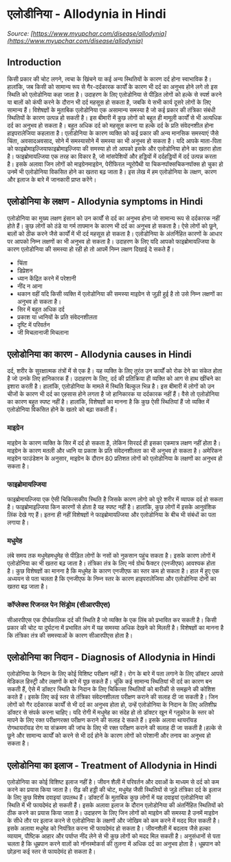# एलोडीनिया - Allodynia in Hindi
_Source: [https://www.myupchar.com/disease/allodynia](https://www.myupchar.com/disease/allodynia)_

## Introduction
किसी प्रकार की चोट लगने, त्वचा के खिंचने या कई अन्य स्थितियों के कारण दर्द होना स्वाभाविक है। हालांकि, जब किसी को सामान्य रूप से गैर-दर्दकारक कार्यों के कारण भी दर्द का अनुभव होने लगे तो इस स्थिति को एलोडोनिया कहा जाता है। उदाहरण के लिए एलोडोनिया से पीड़ित लोगों को हल्के से स्पर्श करने या बालों को कंघी करने के दौरान भी दर्द महसूस हो सकता है, जबकि ये सभी कार्य दूसरे लोगों के लिए सामान्य हैं।
विशेषज्ञों के मुताबिक एलोडोनिया एक असामान्य समस्या है जो कई प्रकार की तंत्रिका संबंधी स्थितियों के कारण उत्पन्न हो सकती है। इस बीमारी में कुछ लोगों को बहुत ही मामूली कार्यों से भी अत्यधिक दर्द का अनुभव हो सकता है। बहुत अधिक दर्द को महसूस करना या हल्के दर्द के प्रति संवेदनशील होना हाइपरालेजिया कहलाता है।
एलोडोनिया के कारण व्यक्ति को कई प्रकार की अन्य मानसिक समस्याएं जैसे चिंता, अवसादअवसाद, सोने में समस्यासोने में समस्या का भी अनुभव हो सकता है। यदि आपके माता-पिता को फाइब्रोमाइल्जियाफाइब्रोमाइल्जिया की समस्या हो तो आपको इसके और एलोडोनिया होने का खतरा होता है। फाइब्रोमायल्जिया एक तरह का विकार है, जो मांसपेशियों और हड्डियों में दर्दहड्डियों में दर्द उत्पन्न करता है। इसके अलावा जिन लोगों को माइग्रेनमाइग्रेन, पेरीफिरल न्यूरोपैथी या चिकनपॉक्सचिकनपॉक्स हो चुका हो उनमें भी एलोडोनिया विकसित होने का खतरा बढ़ जाता है।
इस लेख में हम एलोडोनिया के लक्षण, कारण और इलाज के बारे में जानकारी प्राप्त करेंगे।

## एलोडोनिया के लक्षण - Allodynia symptoms in Hindi
एलोडोनिया का मुख्य लक्षण इंसान को उन कार्यों से दर्द का अनुभव होना जो सामान्य रूप से दर्दकारक नहीं होते हैं। कुछ लोगों को ठंडे या गर्म तापमान के कारण भी दर्द का अनुभव हो सकता है। ऐसे लोगों को छूने, बालों को ठीक करने जैसे कार्यों में भी दर्द महसूस हो सकता है।
एलोडोनिया के अंतर्निहित कारणों के आधार पर आपको निम्न लक्षणों का भी अनुभव हो सकता है। उदाहरण के लिए यदि आपको फाइब्रोमायल्जिया के कारण एलोडोनिया की समस्या हो रही हो तो आपमें निम्न लक्षण दिखाई दे सकते हैं।
- चिंता
- डिप्रेशन
- ध्यान केंद्रित करने में परेशानी
- नींद न आना
- थकान
वहीं यदि किसी व्यक्ति में एलोडोनिया की समस्या माइग्रेन से जुड़ी हुई है तो उसे निम्न लक्षणों का अनुभव हो सकता है।
- सिर में बहुत अधि​​क दर्द
- प्रकाश या ध्वनियों के प्रति संवेदनशीलता
- दृष्टि में परिवर्तन
- जी मिचलानाजी मिचलाना

## एलोडोनिया का कारण - Allodynia causes in Hindi
दर्द, शरीर के सुरक्षात्मक तंत्रों में से एक है। यह व्यक्ति के लिए तुरंत उन कार्यों को रोक देने का संकेत होता है जो उनके लिए हानिकारक हैं। उदाहरण के लिए, दर्द की प्रतिक्रिया ही व्यक्ति को आग से हाथ खींचने का इशारा करती है। हालांकि, एलोडोनिया के मामले में स्थिति बिल्कुल भिन्न है। इस बीमारी में लोगों को उन चीजों के कारण भी दर्द का एहसास होने लगता है जो हानिकारक या दर्दकारक नहीं हैं।
वैसे तो एलोडोनिया का कारण बहुत स्पष्ट नहीं है। हालांकि, विशेषज्ञों का मानना है कि कुछ ऐसी स्थितियां हैं जो व्यक्ति में एलोडोनिया विकसित होने के खतरे को बढ़ा सकती हैं।
### माइग्रेन
माइग्रेन के कारण व्यक्ति के सिर में दर्द हो सकता है, लेकिन सिरदर्द ही इसका एकमात्र लक्षण नहीं होता है। माइग्रेन के कारण मतली और ध्वनि या प्रकाश के प्रति संवेदनशीलता का भी अनुभव हो सकता है। अमेरिकन माइग्रेन फाउंडेशन के अनुसार, माइग्रेन के दौरान 80 प्रतिशत लोगों को एलोडोनिया के लक्षणों का अनुभव हो सकता है।
### फाइब्रोमायल्जिया
फाइब्रोमायल्जिया एक ऐसी चिकित्सकीय स्थिति है जिसके कारण लोगो को पूरे शरीर में व्यापक दर्द हो सकता है। फाइब्रोमाइल्जिया किन कारणों से होता है यह स्पष्ट नहीं है। हालांकि, कुछ लोगों में इसके आनुवंशिक लिंक देखे गए हैं। इतना ही नहीं विशेषज्ञों ने फाइब्रोमायल्जिया और एलोडोनिया के बीच भी संबंधों का पता लगाया है।
### मधुमेह
लंबे समय तक मधुमेहमधुमेह से पीड़ित लोगों के नसों को नुकसान पहुंच सकता है। इसके कारण लोगों में एलोडोनिया का भी खतरा बढ़ जाता है। तंत्रिका तंत्र के लिए नर्व ग्रोथ फैक्टर (एनजीएफ) आवश्यक होता है। कुछ विशेषज्ञों का मानना है कि मधुमेह के कारण एनजीएफ का स्तर कम हो सकता है। हाल में हुए एक अध्ययन से पता चलता है कि एनजीएफ के निम्न स्तर के कारण हाइपरालेजिया और एलोडोनिया दोनों का खतरा बढ़ जाता है।
### कॉप्लेक्स रिजनल पेन सिंड्रोम (सीआरपीएस)
सीआरपीएस एक दीर्घकालिक दर्द की स्थिति है जो व्यक्ति के एक लिंब को प्रभावित कर सकती है। किसी प्रकार की चोट या दुर्घटना में प्रभावित अंग में यह समस्या अधिक देखने को मिलती है। विशेषज्ञों का मानना ​​है कि तंत्रिका तंत्र की समस्याओं के कारण सीआरपीएस होता है।

## एलोडोनिया का निदान - Diagnosis of Allodynia in Hindi
एलोडोनिया के निदान के लिए कोई विशिष्ट परीक्षण नहीं है। रोग के बारे में पता लगाने के लिए डॉक्टर आपसे मेडिकल हिस्ट्री और लक्षणों के बारे में पूछ सकते हैं। चूंकि कई सामान्य स्थितियां भी दर्द का कारण बन सकती हैं, ऐसे में डॉक्टर स्थिति के निदान के लिए चिकित्सा स्थितियों को बारीकी से समझने की कोशिश करते हैं। इसके लिए कई स्तर से तंत्रिका संवेदनशीलता परीक्षण कराने की सलाह दी जा सकती है।
जिन लोगों को गैर दर्दकारक कार्यों से भी दर्द का अनुभव होता हो, उन्हें एलोडोनिया के निदान के​ लिए अतिशीघ्र डॉक्टर से संपर्क करना चाहिए। यदि रोगी में मधुमेह का संदेह हो तो डॉक्टर खून में ग्लूकोज के स्तर को मापने के लिए रक्त परीक्षणरक्त परीक्षण कराने की सलाह दे सकते हैं। इसके अलावा थायरॉयड रोगथायरॉयड रोग या संक्रमण की जांच के लिए भी रक्त परीक्षण कराने की सलाह दी जा सकती है।हल्के से छूने और सामान्य कार्यों को करने से भी दर्द होने के कारण लोगों को परेशानी और तनाव का अनुभव हो सकता है।

## एलोडोनिया का इलाज - Treatment of Allodynia in Hindi
एलोडोनिया का कोई ​विशिष्ट इलाज नहीं है। जीवन शैली में परिवर्तन और दवाओं के माध्यम से दर्द को कम करने का प्रयास किया जाता है। रीढ़ की हड्डी की चोट, मधुमेह जैसी स्थितियों से जुड़े तंत्रिका दर्द के इलाज के लिए कुछ विशेष दवाइयां उपलब्ध हैं। डॉक्टरोंं के मुताबिक कुछ लोगों में यह दवाइयां एलोडोनिया की स्थिति में भी फायदेमंद हो सकती हैं।
इसके अलावा इलाज के दौरान एलोडोनिया की अंतर्निहित स्थितियों को ठीक करने का प्रयास किया जाता है। उदाहरण के लिए जिन लोगों को माइग्रेन की समस्या है उनमें माइग्रेन के सीधे तौर पर इलाज करने से एलोडोनिया के लक्षणों और जोखिम को कम करने में मदद मिल सकती है। इसके अलावा मधुमेह को नियंत्रित करना भी फायदेमंद हो सकता है। जीवनशैली में बदलाव जैसे हल्का व्यायाम, पौष्टिक आहार और पर्याप्त नींद लेने से भी कुछ लोगों को मदद मिल सकती है। अनुसंधानों से पता चलता है कि धूम्रपान करने वालों को नॉनस्मोकर्स की तुलना में अधिक दर्द का अनुभव होता है। धूम्रपान को छोड़ना कई स्तर से फायदेमंद हो सकता है।

